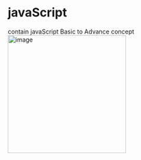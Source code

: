 # javaScript
contain javaScript Basic to Advance concept
<img width="276" alt="image" src="https://user-images.githubusercontent.com/92440897/186088802-c8b0c20c-02e4-4c0f-9a2e-5a71b989b23a.png">

